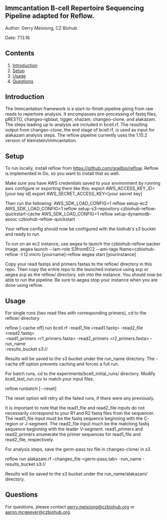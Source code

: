 ## Immcantation B-cell Repertoire Sequencing Pipeline adapted for Reflow. 

Author: Gerry Meixiong, CZ Biohub

Date: 7.13.18

## Contents ##
1. [Introduction](#introduction)
2. [Setup](#setup)
3. [Usage](#usage)
4. [Questions](#questions)

## Introduction

The Immcantation framework is a start-to-finish pipeline going from raw reads 
to repertoire analysis. It encompasses pre-processing of fastq files, pRESTO, 
changeo-igblast, tigger, shazam, changeo-clone, and alakazam. The steps leading
up to analysis are included in bcell.rf. The resulting output from changeo-clone,
the end stage of bcell.rf, is used as input for alakazam analysis steps. The reflow
pipeline currently uses the 1.10.2 version of kleinstein/immcantation.



## Setup

To run locally, install reflow from https://github.com/grailbio/reflow. Reflow is
implemented in Go, so you want to install that as well. 

Make sure you have AWS credentials saved to your environment by running aws configure or
exporting them like this:
export AWS_ACCESS_KEY_ID=[your key id]
export AWS_SECRET_ACCESS_KEY=[your secret key]

Then run the following: 
AWS_SDK_LOAD_CONFIG=1 reflow setup-ec2
AWS_SDK_LOAD_CONFIG=1 reflow setup-s3-repository czbiohub-reflow-quickstart-cache
AWS_SDK_LOAD_CONFIG=1 reflow setup-dynamodb-assoc czbiohub-reflow-quickstart

Your reflow config should now be configured with the biohub's s3 bucket and ready to run.


To run on an ec2 instance, use aegea to launch the czbiohub-reflow packer image.
aegea launch --iam-role S3fromEC2 --ami-tags Name=czbiohub-reflow -t t2.micro  [yourname]-reflow
aegea start [yourinstance]

Copy your read fastqs and primers fastas to the reflow/ directory in this repo. Then copy the entire repo to the launched instance using scp or aegea scp as the reflow/ directory. ssh into the instance. You should now be able to run the pipeline. Be sure to aegea stop your instance when you are done using reflow.



## Usage

For single runs (two read files with corresponding primers), cd to the reflow/ directory. 

reflow [-cache off] run bcell.rf -read1_file <read1.fastq> -read2_file <read2.fastq> \
-read1_primers <r1_primers.fasta> -read2_primers <r2_primers.fasta> -run_name <name> \
-results_bucket s3://<bucket> 

Results will be saved to the s3 bucket under the run_name directory. The -cache off option 
prevents caching and forces a full run. 


For batch runs, cd to the experiments/bcell_initial_runs/ directory. Modify bcell_test_run.csv
to match your input files. 

reflow runbatch [--reset]

The reset option will retry all the failed runs, if there were any previously. 


It is important to note that the read1_file and read2_file inputs do not necessarily correspond 
to your R1 and R2 fastq files from the sequencer. The read1_file input must be the fastq sequence 
beginning with the C-region or J-segment. The read2_file input much be the matching fastq sequence 
beginning with the leader V-segment. read1_primers and read2_primers enumerate the primer sequences 
for read1_file and read2_file, respectively. 


For analysis steps, save the germ-pass tsv file in changeo-clone/ in s3. 

reflow run alakazam.rf -changeo_file <germ-pass.tab> -run_name <name> -results_bucket s3://<bucket>

Results will be saved to the s3 bucket under the run_name/alakazam/ directory. 


## Questions

For questions, please contact gerry.meixiong@czbiohub.org or aaron.mcgeever@czbiohub.org. 